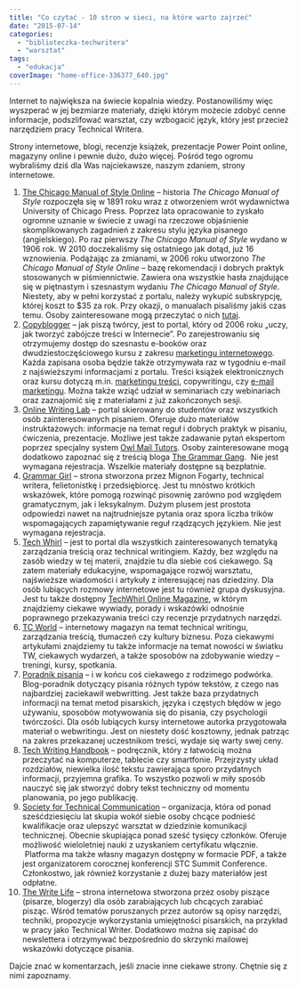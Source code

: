 ```yaml
---
title: "Co czytać - 10 stron w sieci, na które warto zajrzeć"
date: "2015-07-14"
categories: 
  - "biblioteczka-techwritera"
  - "warsztat"
tags: 
  - "edukacja"
coverImage: "home-office-336377_640.jpg"
---
```


Internet to największa na świecie kopalnia wiedzy. Postanowiliśmy więc wyszperać w jej bezmiarze materiały, dzięki którym możecie zdobyć cenne informacje, podszlifować warsztat, czy wzbogacić język, który jest przecież narzędziem pracy Technical Writera.

Strony internetowe, blogi, recenzje książek, prezentacje Power Point online, magazyny online i pewnie dużo, dużo więcej. Pośród tego ogromu wybraliśmy dziś dla Was najciekawsze, naszym zdaniem, strony internetowe.

1. [The Chicago Manual of Style Online](http://www.chicagomanualofstyle.org/home.html "The Chicago Manual of Style Online") – historia _The Chicago Manual of Style_ rozpoczęła się w 1891 roku wraz z otworzeniem wrót wydawnictwa University of Chicago Press. Poprzez lata opracowanie to zyskało ogromne uznanie w świecie z uwagi na rzeczowe objaśnienie skomplikowanych zagadnień z zakresu stylu języka pisanego (angielskiego). Po raz pierwszy _The Chicago Manual of Style_ wydano w 1906 rok. W 2010 doczekaliśmy się ostatniego jak dotąd, już 16 wznowienia. Podążając za zmianami, w 2006 roku utworzono _The Chicago Manual of Style Online_ – bazę rekomendacji i dobrych praktyk stosowanych w piśmiennictwie. Zawiera ona wszystkie hasła znajdujące się w piętnastym i szesnastym wydaniu _The Chicago Manual of Style_. Niestety, aby w pełni korzystać z portalu, należy wykupić subskrypcję, której koszt to $35 za rok. Przy okazji, o manualach pisaliśmy jakiś czas temu. Osoby zainteresowane mogą przeczytać o nich [tutaj](http://techwriter.pl/podrecznik-stylu-stylrecznik/ "Manual").
2. [Copyblogger](http://www.copyblogger.com/ "Copyblogger") – jak piszą twórcy, jest to portal, który od 2006 roku „uczy, jak tworzyć zabójcze treści w Internecie”. Po zarejestrowaniu się otrzymujemy dostęp do szesnastu e-booków oraz dwudziestoczęściowego kursu z zakresu [marketingu internetowego](http://pl.wikipedia.org/wiki/Marketing_internetowy "Marketing internetowy"). Każda zapisana osoba będzie także otrzymywała raz w tygodniu e-mail z najświeższymi informacjami z portalu. Treści książek elektronicznych oraz kursu dotyczą m.in. [marketingu treści](http://pl.wikipedia.org/wiki/Content_marketing "Marketing treści"), copywritingu, czy [e-mail marketingu](https://pl.wikipedia.org/wiki/E-mail_marketing "E-mail marketing"). Można także wziąć udział w seminariach czy webinariach oraz zaznajomić się z materiałami z już zakończonych sesji.
3. [Online Writing Lab](https://owl.english.purdue.edu/owl/ "OWL") – portal skierowany do studentów oraz wszystkich osób zainteresowanych pisaniem. Oferuje dużo materiałów instruktażowych: informacje na temat reguł i dobrych praktyk w pisaniu, ćwiczenia, prezentacje. Możliwe jest także zadawanie pytań ekspertom poprzez specjalny system [Owl Mail Tutors](https://owl.english.purdue.edu/contact/owlmailtutors "Owl Mail Tutors"). Osoby zainteresowane mogą dodatkowo zapoznać się z treścią bloga [The Grammar Gang](http://thegrammargang.blogspot.com/ "The Grammar Gang").  Nie jest wymagana rejestracja. Wszelkie materiały dostępne są bezpłatnie.
4. [Grammar Girl](http://www.quickanddirtytips.com/grammar-girl "Grammar Girl") – strona stworzona przez Mignon Fogarty, technical writera, felietonistkę i przedsiębiorcę. Jest tu mnóstwo krótkich wskazówek, które pomogą rozwinąć pisownię zarówno pod względem gramatycznym, jak i leksykalnym. Dużym plusem jest prostota odpowiedzi nawet na najtrudniejsze pytania oraz spora liczba trików wspomagających zapamiętywanie reguł rządzących językiem. Nie jest wymagana rejestracja.
5. [Tech Whirl](http://techwhirl.com/ "TechWhirl") – jest to portal dla wszystkich zainteresowanych tematyką zarządzania treścią oraz technical writingiem. Każdy, bez względu na zasób wiedzy w tej materii, znajdzie tu dla siebie coś ciekawego. Są zatem materiały edukacyjne, wspomagające rozwój warsztatu, najświeższe wiadomości i artykuły z interesującej nas dziedziny. Dla osób lubiących rozmowy internetowe jest tu również grupa dyskusyjna. Jest tu także dostępny [TechWhirl Online Magazine](http://techwhirl.com/category/technical-writing-magazine/ "TehWhirl Magazine"), w którym znajdziemy ciekawe wywiady, porady i wskazówki odnośnie poprawnego przekazywania treści czy recenzje przydatnych narzędzi.
6. [TC World](http://www.tcworld.info/e-magazine/ "TC World") – internetowy magazyn na temat technical writingu, zarządzania treścią, tłumaczeń czy kultury biznesu. Poza ciekawymi artykułami znajdziemy tu także informacje na temat nowości w światku TW, ciekawych wydarzeń, a także sposobów na zdobywanie wiedzy – treningi, kursy, spotkania.
7. [Poradnik pisania](http://poradnikpisania.pl/ "Poradnik pisania") – i w końcu coś ciekawego z rodzimego podwórka. Blog-poradnik dotyczący pisania różnych typów tekstów, z czego nas najbardziej zaciekawił webwritting. Jest także baza przydatnych informacji na temat metod pisarskich, języka i częstych błędów w jego używaniu, sposobów motywowania się do pisania, czy psychologii twórczości. Dla osób lubiących kursy internetowe autorka przygotowała materiał o webwritingu. Jest on niestety dość kosztowny, jednak patrząc na zakres przekazanej uczestnikom treści, wydaje się warty swej ceny.
8. [Tech Writing Handbook](http://www.dozuki.com/tech_writing "TW Handbook") – podręcznik, który z łatwością można przeczytać na komputerze, tablecie czy smartfonie. Przejrzysty układ rozdziałów, niewielka ilość tekstu zawierająca sporo przydatnych informacji, przyjemna grafika. To wszystko pozwoli w miły sposób nauczyć się jak stworzyć dobry tekst techniczny od momentu planowania, po jego publikację.
9. [Society for Technical Communication](http://www.stc.org/ "STC") – organizacja, która od ponad sześćdziesięciu lat skupia wokół siebie osoby chcące podnieść kwalifikacje oraz ulepszyć warsztat w dziedzinie komunikacji technicznej. Obecnie skupiająca ponad sześć tysięcy członków. Oferuje możliwość wieloletniej nauki z uzyskaniem certyfikatu włącznie.  Platforma ma także własny magazyn dostępny w formacie PDF, a także jest organizatorem corocznej konferencji STC Summit Conference. Członkostwo, jak również korzystanie z dużej bazy materiałów jest odpłatne.
10. [The Write Life](http://thewritelife.com/ "The Write Life") – strona internetowa stworzona przez osoby piszące (pisarze, blogerzy) dla osób zarabiających lub chcących zarabiać pisząc. Wśród tematów poruszanych przez autorów są opisy narzędzi, techniki, propozycje wykorzystania umiejętności pisarskich, na przykład w pracy jako Technical Writer. Dodatkowo można się zapisać do newslettera i otrzymywać bezpośrednio do skrzynki mailowej wskazówki dotyczące pisania.

Dajcie znać w komentarzach, jeśli znacie inne ciekawe strony. Chętnie się z nimi zapoznamy.
